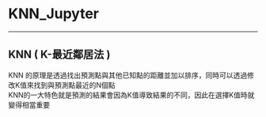 # KNN_Jupyter
---
## KNN ( K-最近鄰居法 )
KNN 的原理是透過找出預測點與其他已知點的距離並加以排序，同時可以透過修改K值來找到與預測點最近的N個點  
KNN的一大特色就是預測的結果會因為K值導致結果的不同，因此在選擇K值時就變得相當重要
